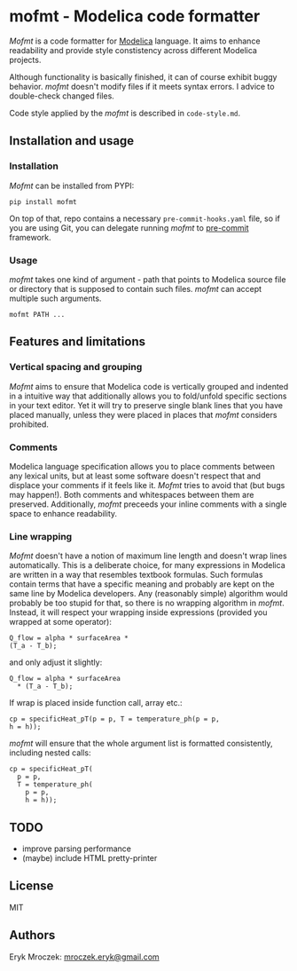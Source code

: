 # mofmt - Modelica code formatter

*Mofmt* is a code formatter for [Modelica](https://modelica.org/)
language. It aims to enhance readability and provide style constistency
across different Modelica projects.

Although functionality is basically finished, it can of course exhibit
buggy behavior. *mofmt* doesn't modify files if it meets syntax errors.
I advice to double-check changed files.

Code style applied by the *mofmt* is described in `code-style.md`.

## Installation and usage

### Installation

*Mofmt* can be installed from PYPI:

```shell
pip install mofmt
```

On top of that, repo contains a necessary `pre-commit-hooks.yaml` file,
so if you are using Git, you can delegate running *mofmt* to
[pre-commit](https://pre-commit.com/) framework.

### Usage

*mofmt* takes one kind of argument - path that points to Modelica source
file or directory that is supposed to contain such files. *mofmt* can
accept multiple such arguments.

```shell
mofmt PATH ...
```

## Features and limitations

### Vertical spacing and grouping

*Mofmt* aims to ensure that Modelica code is vertically grouped and
indented in a intuitive way that additionally allows you to fold/unfold
specific sections in your text editor. Yet it will try to preserve
single blank lines that you have placed manually, unless they were
placed in places that *mofmt* considers prohibited.

### Comments

Modelica language specification allows you to place comments between any
lexical units, but at least some software doesn't respect that and
displace your comments if it feels like it. *Mofmt* tries to avoid that
(but bugs may happen!). Both comments and whitespaces between them are
preserved. Additionally, *mofmt* preceeds your inline comments with a
single space to enhance readability.

### Line wrapping

*Mofmt* doesn't have a notion of maximum line length and doesn't wrap
lines automatically. This is a deliberate choice, for many expressions
in Modelica are written in a way that resembles textbook formulas. Such
formulas contain terms that have a specific meaning and probably are
kept on the same line by Modelica developers. Any (reasonably simple)
algorithm would probably be too stupid for that, so there is no wrapping
algorithm in *mofmt*. Instead, it will respect your wrapping inside
expressions (provided you wrapped at some operator):

```modelica
Q_flow = alpha * surfaceArea *
(T_a - T_b);
```

and only adjust it slightly:

```modelica
Q_flow = alpha * surfaceArea
  * (T_a - T_b);
```

If wrap is placed inside function call, array etc.:

```modelica
cp = specificHeat_pT(p = p, T = temperature_ph(p = p,
h = h));
```

*mofmt* will ensure that the whole argument list is formatted
consistently, including nested calls:

```modelica
cp = specificHeat_pT(
  p = p,
  T = temperature_ph(
    p = p,
    h = h));
```

## TODO

* improve parsing performance
* (maybe) include HTML pretty-printer

## License

MIT

## Authors

Eryk Mroczek: <mroczek.eryk@gmail.com>
